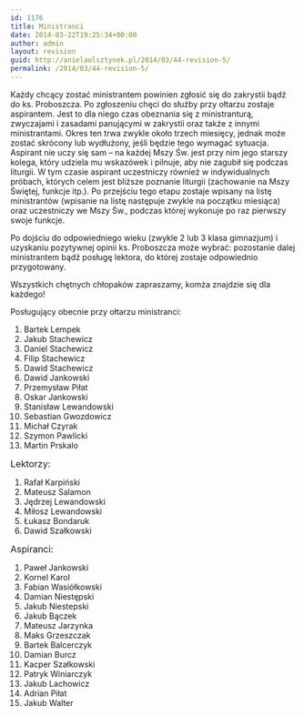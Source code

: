```yaml
---
id: 1176
title: Ministranci
date: 2014-03-22T19:25:34+00:00
author: admin
layout: revision
guid: http://anielaolsztynek.pl/2014/03/44-revision-5/
permalink: /2014/03/44-revision-5/
---
```

Każdy chcący zostać ministrantem powinien zgłosić się do zakrystii bądź do ks. Proboszcza. Po zgłoszeniu chęci do służby przy ołtarzu zostaje aspirantem. Jest to dla niego czas obeznania się z ministranturą, zwyczajami i zasadami panującymi w zakrystii oraz także z innymi ministrantami. Okres ten trwa zwykle około trzech miesięcy, jednak może zostać skrócony lub wydłużony, jeśli będzie tego wymagać sytuacja. Aspirant nie uczy się sam &#8211; na każdej Mszy Św. jest przy nim jego starszy kolega, który udziela mu wskazówek i pilnuje, aby nie zagubił się podczas liturgii. W tym czasie aspirant uczestniczy również w indywidualnych próbach, których celem jest bliższe poznanie liturgii (zachowanie na Mszy Świętej, funkcje itp.). Po przejściu tego etapu zostaje wpisany na listę ministrantów (wpisanie na listę następuje zwykle na początku miesiąca) oraz uczestniczy we Mszy Św., podczas której wykonuje po raz pierwszy swoje funkcje.

Po dojściu do odpowiedniego wieku (zwykle 2 lub 3 klasa gimnazjum) i uzyskaniu pozytywnej opinii ks. Proboszcza może wybrać: pozostanie dalej ministrantem bądź posługę lektora, do której zostaje odpowiednio przygotowany.

Wszystkich chętnych chłopaków zapraszamy, komża znajdzie się dla każdego!

Posługujący obecnie przy ołtarzu ministranci:

  1. Bartek Lempek
  2. Jakub Stachewicz
  3. Daniel Stachewicz
  4. Filip Stachewicz
  5. Dawid Stachewicz
  6. Dawid Jankowski
  7. Przemysław Piłat
  8. Oskar Jankowski
  9. Stanisław Lewandowski
 10. Sebastian Gwozdowicz
 11. Michał Czyrak
 12. Szymon Pawlicki
 13. Martin Prskalo

<span style="font-size: 16px;">Lektorzy:</span>

  1. Rafał Karpiński
  2. Mateusz Salamon
  3. Jędrzej Lewandowski
  4. Miłosz Lewandowski
  5. Łukasz Bondaruk
  6. Dawid Szałkowski

<span style="font-size: 16px;">Aspiranci:</span>

  1. Paweł Jankowski
  2. Kornel Karol
  3. Fabian Wasiółkowski
  4. Damian Niestępski
  5. Jakub Niestepski
  6. Jakub Bączek
  7. Mateusz Jarzynka
  8. Maks Grzeszczak
  9. Bartek Balcerczyk
 10. Damian Burcz
 11. Kacper Szałkowski
 12. Patryk Winiarczyk
 13. Jakub Lachowicz
 14. Adrian Piłat
 15. Jakub Walter